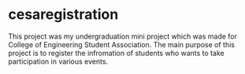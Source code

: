 # cesaregistration

This project was my undergraduation mini project which was made for College of Engineering Student Association. The main purpose of this project is to register the infromation of students who wants to take participation in various events.
